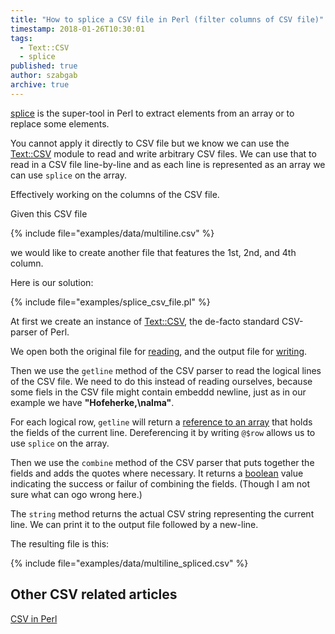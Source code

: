 ```yaml
---
title: "How to splice a CSV file in Perl (filter columns of CSV file)"
timestamp: 2018-01-26T10:30:01
tags:
  - Text::CSV
  - splice
published: true
author: szabgab
archive: true
---
```



[splice](/splice-to-slice-and-dice-arrays-in-perl) is the super-tool in Perl
to extract elements from an array or to replace some elements.

You cannot apply it directly to CSV file but we know we can use the [Text::CSV](/search/Text%3A%3ACSV)
module to read and write arbitrary CSV files. We can use that to read in a CSV file line-by-line
and as each line is represented as an array we can use `splice` on the array.

Effectively working on the columns of the CSV file.


Given this CSV file

{% include file="examples/data/multiline.csv" %}

we would like to create another file that features the 1st, 2nd, and 4th column.

Here is our solution:

{% include file="examples/splice_csv_file.pl" %}

At first we create an instance of [Text::CSV](https://metacpan.org/pod/Text::CSV), the de-facto
standard CSV-parser of Perl.

We open both the original file for [reading](/open-and-read-from-files), and the output file for
[writing](/writing-to-files-with-perl).

Then we use the `getline` method of the CSV parser to read the logical lines of the CSV file.
We need to do this instead of reading ourselves, because some fiels in the CSV file might contain
embeddd newline, just as in our example we have <b>"Hofeherke,\nalma"</b>.

For each logical row, `getline` will return a [reference to an array](/array-references-in-perl)
that holds the fields of the current line. Dereferencing it by writing `@$row` allows us to use
`splice` on the array.

Then we use the `combine` method of the CSV parser that puts together the fields and adds
the quotes where necessary. It returns a [boolean](/boolean-values-in-perl) value
indicating the success or failur of combining the fields. (Though I am not sure what can ogo wrong here.)

The `string` method returns the actual CSV string representing the current line.
We can print it to the output file followed by a new-line.

The resulting file is this:

{% include file="examples/data/multiline_spliced.csv" %}

## Other CSV related articles

[CSV in Perl](/csv)

